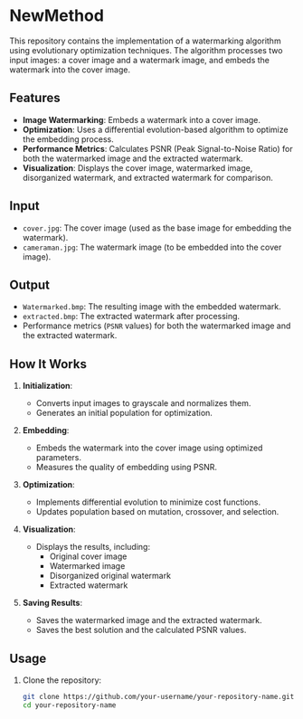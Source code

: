 # NewMethod

This repository contains the implementation of a watermarking algorithm using evolutionary optimization techniques. The algorithm processes two input images: a cover image and a watermark image, and embeds the watermark into the cover image.

## Features

- **Image Watermarking**: Embeds a watermark into a cover image.
- **Optimization**: Uses a differential evolution-based algorithm to optimize the embedding process.
- **Performance Metrics**: Calculates PSNR (Peak Signal-to-Noise Ratio) for both the watermarked image and the extracted watermark.
- **Visualization**: Displays the cover image, watermarked image, disorganized watermark, and extracted watermark for comparison.

## Input

- `cover.jpg`: The cover image (used as the base image for embedding the watermark).
- `cameraman.jpg`: The watermark image (to be embedded into the cover image).

## Output

- `Watermarked.bmp`: The resulting image with the embedded watermark.
- `extracted.bmp`: The extracted watermark after processing.
- Performance metrics (`PSNR` values) for both the watermarked image and the extracted watermark.

## How It Works

1. **Initialization**:
   - Converts input images to grayscale and normalizes them.
   - Generates an initial population for optimization.

2. **Embedding**:
   - Embeds the watermark into the cover image using optimized parameters.
   - Measures the quality of embedding using PSNR.

3. **Optimization**:
   - Implements differential evolution to minimize cost functions.
   - Updates population based on mutation, crossover, and selection.

4. **Visualization**:
   - Displays the results, including:
     - Original cover image
     - Watermarked image
     - Disorganized original watermark
     - Extracted watermark

5. **Saving Results**:
   - Saves the watermarked image and the extracted watermark.
   - Saves the best solution and the calculated PSNR values.

## Usage

1. Clone the repository:
   ```bash
   git clone https://github.com/your-username/your-repository-name.git
   cd your-repository-name

